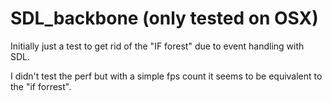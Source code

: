 # SDL_backbone (only tested on OSX)

Initially just a test to get rid of the "IF forest" due to event handling with SDL.

I didn't test the perf but with a simple fps count it seems to be equivalent to the "if forrest".
